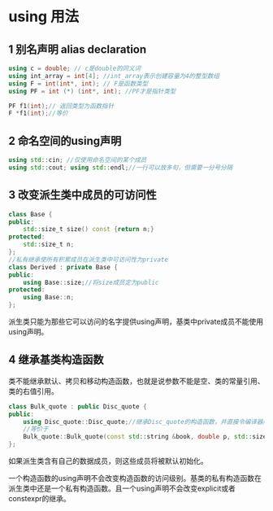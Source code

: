 # using 用法
## 1 别名声明 alias declaration
```cpp
using c = double; // c是double的同义词
using int_array = int[4]; //int_array表示创建容量为4的整型数组
using F = int(int*, int); // F是函数类型
using PF = int (*) (int*, int); //PF才是指针类型

PF f1(int);// 返回类型为函数指针
F *f1(int);//等价
```

## 2 命名空间的using声明
```cpp
using std::cin; //仅使用命名空间的某个成员
using std::cout; using std::endl;//一行可以放多句，但需要一分号分隔
```

## 3 改变派生类中成员的可访问性
```cpp
class Base {
public:
    std::size_t size() const {return n;}
protected:
    std::size_t n;
};
//私有继承使所有积累成员在派生类中可访问性为private
class Derived : private Base {
public:
    using Base::size;//将size成员定为public
protected:
    using Base::n;
};
```
派生类只能为那些它可以访问的名字提供using声明，基类中private成员不能使用using声明。

## 4 继承基类构造函数
类不能继承默认、拷贝和移动构造函数，也就是说参数不能是空、类的常量引用、类的右值引用。
```cpp
class Bulk_quote : public Disc_quote {
public:
    using Disc_quote::Disc_quote;//继承Disc_quote的构造函数，并直接令编译器产生代码
    //等价于
    Bulk_quote::Bulk_quote(const std::string &book, double p, std::size_t qty, double disc) : Disc_quote(book, p, qty, disc) { }
};
```
如果派生类含有自己的数据成员，则这些成员将被默认初始化。

一个构造函数的using声明不会改变构造函数的访问级别。基类的私有构造函数在派生类中还是一个私有构造函数。且一个using声明不会改变explicit或者constexpr的继承。